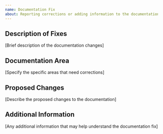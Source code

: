 ```yaml
---
name: Documentation Fix
about: Reporting corrections or adding information to the documentation
---
```


## Description of Fixes

[Brief description of the documentation changes]

## Documentation Area

[Specify the specific areas that need corrections]

## Proposed Changes

[Describe the proposed changes to the documentation]

## Additional Information

[Any additional information that may help understand the documentation fix]
